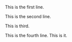 This is the first line.

This is the second line.

This is third.

This is the fourth line. This is it.
